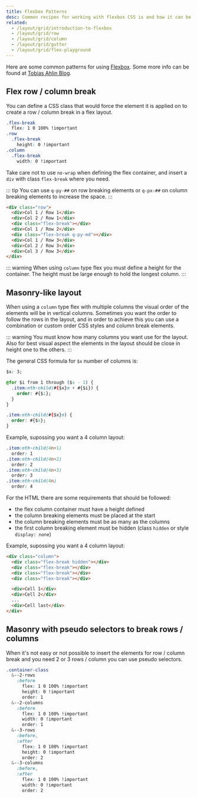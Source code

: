 ```yaml
---
title: Flexbox Patterns
desc: Common recipes for working with flexbox CSS is and how it can be used in a Efuzy App.
related:
  - /layout/grid/introduction-to-flexbox
  - /layout/grid/row
  - /layout/grid/column
  - /layout/grid/gutter
  - /layout/grid/flex-playground
---
```


Here are some common patterns for using [Flexbox](https://css-tricks.com/snippets/css/a-guide-to-flexbox/). Some more info can be found at [Tobias Ahlin Blog](https://tobiasahlin.com/blog/).

## Flex row / column break
You can define a CSS class that would force the element it is applied on to create a row / column break in a flex layout.

``` css
.flex-break
  flex: 1 0 100% !important
.row
  .flex-break
    height: 0 !important
.column
  .flex-break
    width: 0 !important
```
Take care not to use `no-wrap` when defining the flex container, and insert a `div` with class `flex-break` where you need.

::: tip
You can use `q-py-##` on row breaking elements or `q-px-##` on column breaking elements to increase the space.
:::

``` html
<div class="row">
  <div>Col 1 / Row 1</div>
  <div>Col 2 / Row 1</div>
  <div class="flex-break"></div>
  <div>Col 1 / Row 2</div>
  <div class="flex-break q-py-md"></div>
  <div>Col 1 / Row 3</div>
  <div>Col 2 / Row 3</div>
  <div>Col 3 / Row 3</div>
</div>
```

<doc-example title="Row break" file="grid/BreakRow" />

::: warning
When using `column` type flex you must define a height for the container. The height must be large enough to hold the longest column.
:::

<doc-example title="Column break" file="grid/BreakColumn" />

## Masonry-like layout
When using a `column` type flex with multiple columns the visual order of the elements will be in vertical columns. Sometimes you want the order to follow the rows in the layout, and in order to achieve this you can use a combination or custom order CSS styles and column break elements.

::: warning
You must know how many columns you want use for the layout. Also for best visual aspect the elements in the layout should be close in height one to the others.
:::

The general CSS formula for `$x` number of columns is:

``` css
$x: 3;

@for $i from 1 through ($x - 1) {
  .item:nth-child(#{$x}n + #{$i}) {
    order: #{$i};
  }
}

.item:nth-child(#{$x}n) {
  order: #{$x};
}
```

Example, supossing you want a 4 column layout:

``` css
.item:nth-child(4n+1)
  order: 1
.item:nth-child(4n+2)
  order: 2
.item:nth-child(4n+3)
  order: 3
.item:nth-child(4n)
  order: 4
```

For the HTML there are some requirements that should be followed:
- the flex column container must have a height defined
- the column breaking elements must be placed at the start
- the column breaking elements must be as many as the columns
- the first column breaking element must be hidden (class `hidden` or style `display: none`)

Example, supossing you want a 4 column layout:

``` html
<div class="column">
  <div class="flex-break hidden"></div>
  <div class="flex-break"></div>
  <div class="flex-break"></div>
  <div class="flex-break"></div>

  <div>Cell 1</div>
  <div>Cell 2</div>
  ...
  <div>Cell last</div>
</div>
```

<doc-example title="Masonry" file="grid/Masonry" />

## Masonry with pseudo selectors to break rows / columns
When it's not easy or not possible to insert the elements for row / column break and you need 2 or 3 rows / column you can use pseudo selectors.

``` css
.container-class
  &--2-rows
    :before
      flex: 1 0 100% !important
      height: 0 !important
      order: 1
  &--2-columns
    :before
      flex: 1 0 100% !important
      width: 0 !important
      order: 1
  &--3-rows
    :before,
    :after
      flex: 1 0 100% !important
      height: 0 !important
      order: 2
  &--3-columns
    :before,
    :after
      flex: 1 0 100% !important
      width: 0 !important
      order: 2
```

<doc-example title="Masonry like table grid" file="grid/MasonryTableGrid" />
